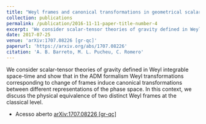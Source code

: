 ```yaml
---
title: "Weyl frames and canonical transformations in geometrical scalar-tensor theories of gravity"
collection: publications
permalink: /publication/2016-11-11-paper-title-number-4
excerpt: 'We consider scalar-tensor theories of gravity defined in Weyl integrable space-time and show that in the ADM formalism Weyl transformations corresponding to change of frames induce canonical transformations between different representations of the phase space. In this context, we discuss the physical equivalence of two distinct Weyl frames at the classical level.'
date: 2017-07-25
venue: 'arXiv:1707.08226 [gr-qc]'
paperurl: 'https://arxiv.org/abs/1707.08226'
citation: 'A. B. Barreto, M. L. Pucheu, C. Romero'
---
```

We consider scalar-tensor theories of gravity defined in Weyl integrable space-time and show that in the ADM formalism Weyl transformations corresponding to change of frames induce canonical transformations between different representations of the phase space. In this context, we discuss the physical equivalence of two distinct Weyl frames at the classical level.

* Acesso aberto [arXiv:1707.08226 [gr-qc]](https://arxiv.org/abs/1707.08226)

